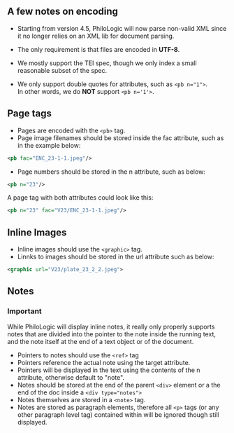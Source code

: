 ## A few notes on encoding ##

* Starting from version 4.5, PhiloLogic will now parse non-valid XML since it no longer relies on an XML lib for document parsing.

* The only requirement is that files are encoded in **UTF-8**.

* We mostly support the TEI spec, though we only index a small reasonable subset of the spec.

* We only support double quotes for attributes, such as `<pb n="1">`.<br>
In other words, we do **NOT** support `<pb n='1'>`.

## Page tags ##
* Pages are encoded with the `<pb>` tag.
* Page image filenames should be stored inside the fac attribute, such as in the example below:
```XML
<pb fac="ENC_23-1-1.jpeg"/>
```
* Page numbers should be stored in the n attribute, such as below:
```XML
<pb n="23"/>
```

A page tag with both attributes could look like this:
```XML
<pb n="23" fac="V23/ENC_23-1-1.jpeg"/>
```

## Inline Images ##
* Inline images should use the `<graphic>` tag.
* Linnks to images should be stored in the url attribute such as below:
```XML
<graphic url="V23/plate_23_2_2.jpeg">
```

## Notes ##
### Important ###
While PhiloLogic will display inline notes, it really only properly supports notes
that are divided into the pointer to the note inside the running text, and the note
itself at the end of a text object or of the document.

* Pointers to notes should use the `<ref>` tag
* Pointers reference the actual note using the target attribute.
* Pointers will be displayed in the text using the contents of the n attribute, otherwise default to "note".
* Notes should be stored at the end of the parent `<div>` element or a the end of the doc inside a `<div type="notes">`
* Notes themselves are stored in a `<note>` tag.
* Notes are stored as paragraph elements, therefore all `<p>` tags (or any other paragraph level tag) contained within will be ignored though still displayed.
